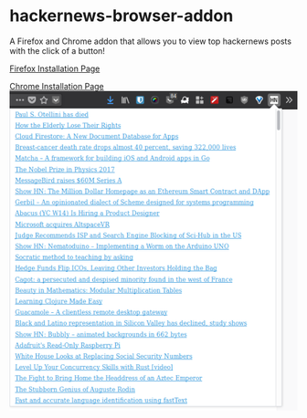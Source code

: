 # hackernews-browser-addon
A Firefox and Chrome addon that allows you to view top hackernews posts with the click of a button!

[Firefox Installation Page](https://addons.mozilla.org/en-US/firefox/addon/hackernews-browser-addon/)

[Chrome Installation Page](https://chrome.google.com/webstore/detail/hackernews-browser-addon/omagjeoopjfdaceamchglenebbapfccn)
![screenshot](https://raw.githubusercontent.com/chenshuiluke/hackernews-browser-addon/master/screenshot.png)
